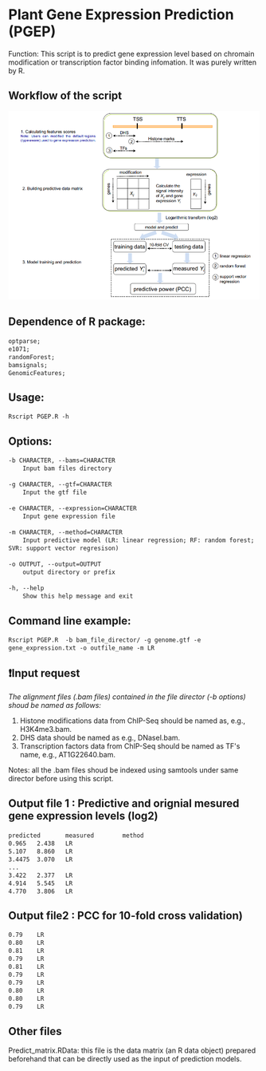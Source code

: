 # Plant Gene Expression Prediction (PGEP)


Function: This script is to predict gene expression level based on chromain modification or transcription factor binding infomation. It was purely written by R. 

## **Workflow of the script**
![image](https://github.com/Zefeng2018/Plant-Gene-Expression-Prediction/raw/master/workflow.png)


## **Dependence of R package:**  
	
	optparse;  
	e1071;  
	randomForest;  
	bamsignals;  
	GenomicFeatures;  

## **Usage:**  

	Rscript PGEP.R -h

## **Options:**

	-b CHARACTER, --bams=CHARACTER
		Input bam files directory

	-g CHARACTER, --gtf=CHARACTER
		Input the gtf file

	-e CHARACTER, --expression=CHARACTER
		Input gene expression file

	-m CHARACTER, --method=CHARACTER
		Input predictive model (LR: linear regression; RF: random forest; SVR: support vector regresison)

	-o OUTPUT, --output=OUTPUT
		output directory or prefix

	-h, --help
		Show this help message and exit
		
## **Command line example:**
    
    Rscript PGEP.R  -b bam_file_director/ -g genome.gtf -e gene_expression.txt -o outfile_name -m LR
    
## **:exclamation:Input request**

_The alignment files (.bam files) contained in the file director (-b options) shoud be named as follows:_
1. Histone modifications data from ChIP-Seq should be named as, e.g., H3K4me3.bam.
2. DHS data should be named as e.g., DNaseI.bam.
3. Transcription factors data from ChIP-Seq should be named as TF's name, e.g., AT1G22640.bam.

Notes: all the .bam files shoud be indexed using samtools under same director before using this script.


## **Output file 1 : Predictive and orignial mesured gene expression levels (log2)**

    predicted	    measured	    method
    0.965	2.438	LR
    5.107	8.860	LR
    3.4475	3.070	LR
    ...
    3.422	2.377	LR
    4.914	5.545	LR
    4.770	3.806	LR

## **Output file2 : PCC for 10-fold cross validation)**

    0.79	LR
    0.80	LR
    0.81	LR
    0.79	LR
    0.81	LR
    0.79	LR
    0.79	LR
    0.80	LR
    0.80	LR
    0.79	LR
## **Other files**
Predict_matrix.RData: this file is the data matrix (an R data object) prepared beforehand that can be directly used as the input of prediction models.



